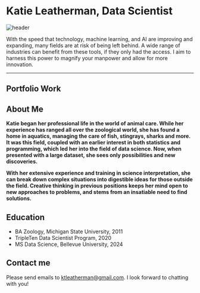 # Katie Leatherman, Data Scientist

![header](https://capsule-render.vercel.app/api?type=waving&color=timeGradient&height=200&section=header&text=Leveraging%20Data%20Science-nl-and%20Technology&fontSize=60&stroke=286479&strokeWidth=2)

With the speed that technology, machine learning, and AI are improving and expanding, many fields are at risk of being left behind. A wide range of industries can benefit from these tools, if they only had the access. I aim to harness this power to magnify your manpower and allow for more innovation.

---



## Portfolio Work

## About Me

**Katie began her professional life in the world of animal care. While her experience has ranged all over the zoological world, she has found a home in aquatics, managing the care of fish, stingrays, sharks and more. It was this field, coupled with an earlier interest in both statistics and programming, which led her into the field of data science. Now, when presented with a large dataset, she sees only possibilities and new discoveries.**

**With her extensive experience and training in science interpretation, she can break down complex situations into digestible ideas for those outside the field. Creative thinking in previous positions keeps her mind open to new approaches to problems, and stems from an insatiable need to find solutions.**

## Education

* BA Zoology, Michigan State University, 2011
* TripleTen Data Scientist Program, 2020
* MS Data Science, Bellevue University, 2024

## Contact me

Please send emails to ktleatherman@gmail.com. I look forward to chatting with you!
